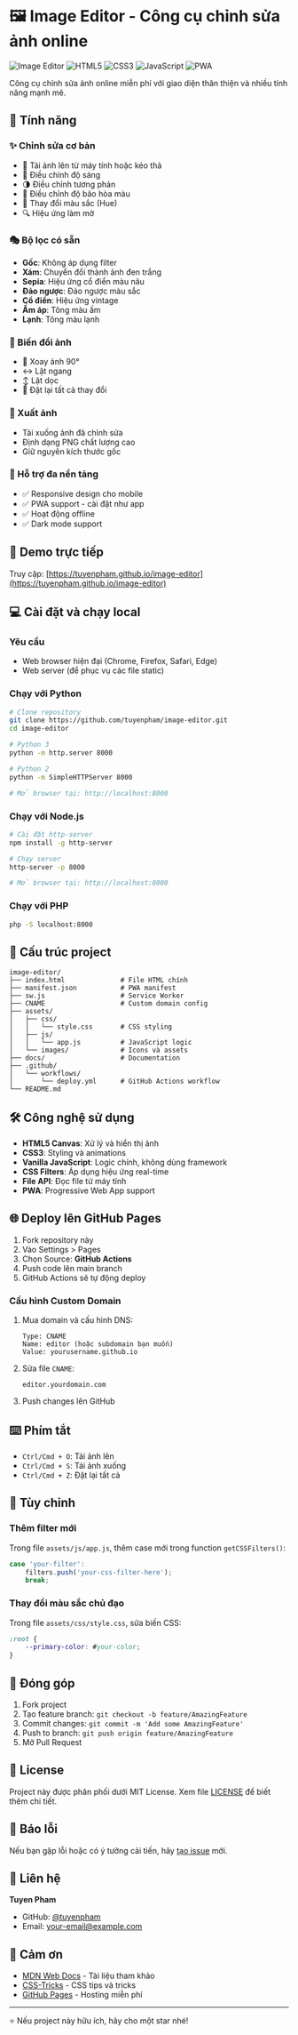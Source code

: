 # 🖼️ Image Editor - Công cụ chỉnh sửa ảnh online

![Image Editor](https://img.shields.io/badge/Image-Editor-blue)
![HTML5](https://img.shields.io/badge/HTML5-E34F26?logo=html5&logoColor=white)
![CSS3](https://img.shields.io/badge/CSS3-1572B6?logo=css3&logoColor=white)
![JavaScript](https://img.shields.io/badge/JavaScript-F7DF1E?logo=javascript&logoColor=black)
![PWA](https://img.shields.io/badge/PWA-5A0FC8?logo=pwa&logoColor=white)

Công cụ chỉnh sửa ảnh online miễn phí với giao diện thân thiện và nhiều tính năng mạnh mẽ.

## 🌟 Tính năng

### ✨ Chỉnh sửa cơ bản
- 📁 Tải ảnh lên từ máy tính hoặc kéo thả
- 🔆 Điều chỉnh độ sáng
- 🌗 Điều chỉnh tương phản  
- 🎨 Điều chỉnh độ bão hòa màu
- 🌈 Thay đổi màu sắc (Hue)
- 🔍 Hiệu ứng làm mờ

### 🎭 Bộ lọc có sẵn
- **Gốc**: Không áp dụng filter
- **Xám**: Chuyển đổi thành ảnh đen trắng
- **Sepia**: Hiệu ứng cổ điển màu nâu
- **Đảo ngược**: Đảo ngược màu sắc
- **Cổ điển**: Hiệu ứng vintage
- **Ấm áp**: Tông màu ấm
- **Lạnh**: Tông màu lạnh

### 🔄 Biến đổi ảnh
- 🔄 Xoay ảnh 90°
- ↔️ Lật ngang
- ↕️ Lật dọc
- 🔄 Đặt lại tất cả thay đổi

### 💾 Xuất ảnh
- Tải xuống ảnh đã chỉnh sửa
- Định dạng PNG chất lượng cao
- Giữ nguyên kích thước gốc

### 📱 Hỗ trợ đa nền tảng
- ✅ Responsive design cho mobile
- ✅ PWA support - cài đặt như app
- ✅ Hoạt động offline
- ✅ Dark mode support

## 🚀 Demo trực tiếp

Truy cập: [https://tuyenpham.github.io/image-editor](https://tuyenpham.github.io/image-editor)

## 💻 Cài đặt và chạy local

### Yêu cầu
- Web browser hiện đại (Chrome, Firefox, Safari, Edge)
- Web server (để phục vụ các file static)

### Chạy với Python
```bash
# Clone repository
git clone https://github.com/tuyenpham/image-editor.git
cd image-editor

# Python 3
python -m http.server 8000

# Python 2 
python -m SimpleHTTPServer 8000

# Mở browser tại: http://localhost:8000
```

### Chạy với Node.js
```bash
# Cài đặt http-server
npm install -g http-server

# Chạy server
http-server -p 8000

# Mở browser tại: http://localhost:8000
```

### Chạy với PHP
```bash
php -S localhost:8000
```

## 📁 Cấu trúc project

```
image-editor/
├── index.html              # File HTML chính
├── manifest.json           # PWA manifest
├── sw.js                   # Service Worker
├── CNAME                   # Custom domain config
├── assets/
│   ├── css/
│   │   └── style.css       # CSS styling
│   ├── js/
│   │   └── app.js          # JavaScript logic
│   └── images/             # Icons và assets
├── docs/                   # Documentation
├── .github/
│   └── workflows/
│       └── deploy.yml      # GitHub Actions workflow
└── README.md
```

## 🛠️ Công nghệ sử dụng

- **HTML5 Canvas**: Xử lý và hiển thị ảnh
- **CSS3**: Styling và animations
- **Vanilla JavaScript**: Logic chính, không dùng framework
- **CSS Filters**: Áp dụng hiệu ứng real-time
- **File API**: Đọc file từ máy tính
- **PWA**: Progressive Web App support

## 🌐 Deploy lên GitHub Pages

1. Fork repository này
2. Vào Settings > Pages
3. Chọn Source: **GitHub Actions**
4. Push code lên main branch
5. GitHub Actions sẽ tự động deploy

### Cấu hình Custom Domain

1. Mua domain và cấu hình DNS:
   ```
   Type: CNAME
   Name: editor (hoặc subdomain bạn muốn)
   Value: yourusername.github.io
   ```

2. Sửa file `CNAME`:
   ```
   editor.yourdomain.com
   ```

3. Push changes lên GitHub

## ⌨️ Phím tắt

- `Ctrl/Cmd + O`: Tải ảnh lên
- `Ctrl/Cmd + S`: Tải ảnh xuống  
- `Ctrl/Cmd + Z`: Đặt lại tất cả

## 🎨 Tùy chỉnh

### Thêm filter mới

Trong file `assets/js/app.js`, thêm case mới trong function `getCSSFilters()`:

```javascript
case 'your-filter':
    filters.push('your-css-filter-here');
    break;
```

### Thay đổi màu sắc chủ đạo

Trong file `assets/css/style.css`, sửa biến CSS:

```css
:root {
    --primary-color: #your-color;
}
```

## 🤝 Đóng góp

1. Fork project
2. Tạo feature branch: `git checkout -b feature/AmazingFeature`
3. Commit changes: `git commit -m 'Add some AmazingFeature'`
4. Push to branch: `git push origin feature/AmazingFeature`
5. Mở Pull Request

## 📝 License

Project này được phân phối dưới MIT License. Xem file [LICENSE](LICENSE) để biết thêm chi tiết.

## 🐛 Báo lỗi

Nếu bạn gặp lỗi hoặc có ý tưởng cải tiến, hãy [tạo issue](https://github.com/tuyenpham/image-editor/issues) mới.

## 📧 Liên hệ

**Tuyen Pham**
- GitHub: [@tuyenpham](https://github.com/tuyenpham)
- Email: your-email@example.com

## 🙏 Cảm ơn

- [MDN Web Docs](https://developer.mozilla.org/) - Tài liệu tham khảo
- [CSS-Tricks](https://css-tricks.com/) - CSS tips và tricks
- [GitHub Pages](https://pages.github.com/) - Hosting miễn phí

---

⭐ Nếu project này hữu ích, hãy cho một star nhé!